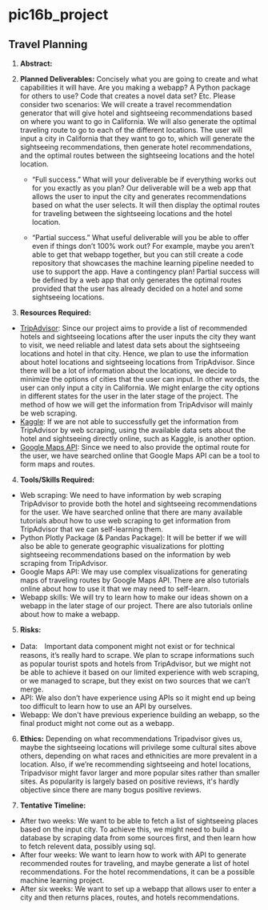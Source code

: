 # pic16b_project

## Travel Planning
1. **Abstract:**


2. **Planned Deliverables:** Concisely what you are going to create and what capabilities it will have. Are you making a webapp? A Python package for others to use? Code that creates a novel data set? Etc. Please consider two scenarios:
We will create a travel recommendation generator that will give hotel and sightseeing recommendations based on where you want to go in California. We will also generate the optimal traveling route to go to each of the different locations. The user will input a city in California that they want to go to, which will generate the sightseeing recommendations, then generate hotel recommendations, and the optimal routes between the sightseeing locations and the hotel location.

	* “Full success.” What will your deliverable be if everything works out for you exactly as you plan?
Our deliverable will be a web app that allows the user to input the city and generates recommendations based on what the user selects. It will then display the optimal routes for traveling between the sightseeing locations and the hotel location.

	* “Partial success.” What useful deliverable will you be able to offer even if things don’t 100% work out? For example, maybe you aren’t able to get that webapp together, but you can still create a code repository that showcases the machine learning pipeline needed to use to support the app. Have a contingency plan!
Partial success will be defined by a web app that only generates the optimal routes provided that the user has already decided on a hotel and some sightseeing locations.

3. **Resources Required:**
- [TripAdvisor](https://www.tripadvisor.com/): Since our project aims to provide a list of recommended hotels and sightseeing locations after the user inputs the city they want to visit, we need reliable and latest data sets about the sightseeing locations and hotel in that city. Hence, we plan to use the information about hotel locations and sightseeing locations from TripAdvisor. Since there will be a lot of information about the locations, we decide to minimize the options of cities that the user can input. In other words, the user can only input a city in California. We might enlarge the city options in different states for the user in the later stage of the project. The method of how we will get the information from TripAdvisor will mainly be web scraping. 
- [Kaggle](https://www.kaggle.com/): If we are not able to successfully get the information from TripAdvisor by web scraping, using the available data sets about the hotel and sightseeing directly online, such as Kaggle, is another option.
- [Google Maps API](https://developers.google.com/maps): Since we need to also provide the optimal route for the user, we have searched online that Google Maps API can be a tool to form maps and routes.

4. **Tools/Skills Required:**
- Web scraping: We need to have information by web scraping TripAdvisor to provide both the hotel and sightseeing recommendations for the user. We have searched online that there are many available tutorials about how to use web scraping to get information from TripAdvisor that we can self-learning them.
- Python Plotly Package (& Pandas Package): It will be better if we will also be able to generate geographic visualizations for plotting sightseeing recommendations based on the information by web scraping from TripAdvisor.
- Google Maps API: We may use complex visualizations for generating maps of traveling routes by Google Maps API. There are also tutorials online about how to use it that we may need to self-learn.
- Webapp skills: We will try to learn how to make our ideas shown on a webapp in the later stage of our project. There are also tutorials online about how to make a webapp.

5. **Risks:** 
 - Data:　Important data component might not exist or for technical reasons, it’s really hard to scrape. We plan to scrape informations such as popular tourist spots and hotels from TripAdvisor, but we might not be able to achieve it based on our limited experience with web scraping, or we managed to scrape, but they exist on two sources that we can’t merge. 
 - API: We also don’t have experience using APIs so it might end up being too difficult to learn how to use an API by ourselves. 
 - Webapp: We don't have previous experience building an webapp, so the final product might not come out as a webapp. 

6. **Ethics:** 
Depending on what recommendations Tripadvisor gives us, maybe the sightseeing locations will privilege some cultural sites above others, depending on what races and ethnicities are more prevalent in a location. Also, if we’re recommending sightseeing and hotel locations, Tripadvisor might favor larger and more popular sites rather than smaller sites. As popularity is largely based on positive reviews, it's hardly objective since there are many bogus positive reviews. 

7. **Tentative Timeline:** 
- After two weeks: We want to be able to fetch a list of sightseeing places based on the input city. To achieve this, we might need to build a database by scraping data from some sources first, and then learn how to fetch relevent data, possibly using sql.
- After four weeks: We want to learn how to work with API to generate recommended routes for traveling, and maybe generate a list of hotel recommendations. For the hotel recommendations, it can be a possible machine learning project. 
- After six weeks: We want to set up a webapp that allows user to enter a city and then returns places, routes, and hotels recommendations.